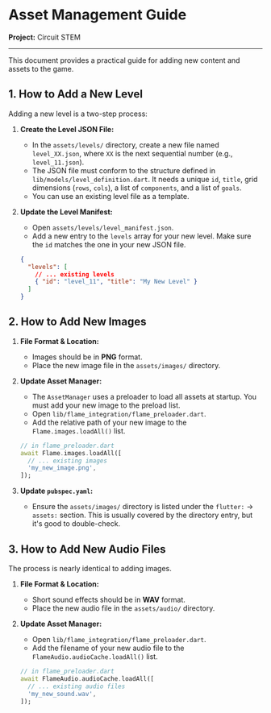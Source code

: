 
# Asset Management Guide

**Project:** Circuit STEM

---

This document provides a practical guide for adding new content and assets to the game.

## 1. How to Add a New Level

Adding a new level is a two-step process:

1.  **Create the Level JSON File:**
    -   In the `assets/levels/` directory, create a new file named `level_XX.json`, where `XX` is the next sequential number (e.g., `level_11.json`).
    -   The JSON file must conform to the structure defined in `lib/models/level_definition.dart`. It needs a unique `id`, `title`, grid dimensions (`rows`, `cols`), a list of `components`, and a list of `goals`.
    -   You can use an existing level file as a template.

2.  **Update the Level Manifest:**
    -   Open `assets/levels/level_manifest.json`.
    -   Add a new entry to the `levels` array for your new level. Make sure the `id` matches the one in your new JSON file.

    ```json
    {
      "levels": [
        // ... existing levels
        { "id": "level_11", "title": "My New Level" }
      ]
    }
    ```

## 2. How to Add New Images

1.  **File Format & Location:**
    -   Images should be in **PNG** format.
    -   Place the new image file in the `assets/images/` directory.

2.  **Update Asset Manager:**
    -   The `AssetManager` uses a preloader to load all assets at startup. You must add your new image to the preload list.
    -   Open `lib/flame_integration/flame_preloader.dart`.
    -   Add the relative path of your new image to the `Flame.images.loadAll()` list.

    ```dart
    // in flame_preloader.dart
    await Flame.images.loadAll([
      // ... existing images
      'my_new_image.png',
    ]);
    ```

3.  **Update `pubspec.yaml`:**
    -   Ensure the `assets/images/` directory is listed under the `flutter:` -> `assets:` section. This is usually covered by the directory entry, but it's good to double-check.

## 3. How to Add New Audio Files

The process is nearly identical to adding images.

1.  **File Format & Location:**
    -   Short sound effects should be in **WAV** format.
    -   Place the new audio file in the `assets/audio/` directory.

2.  **Update Asset Manager:**
    -   Open `lib/flame_integration/flame_preloader.dart`.
    -   Add the filename of your new audio file to the `FlameAudio.audioCache.loadAll()` list.

    ```dart
    // in flame_preloader.dart
    await FlameAudio.audioCache.loadAll([
      // ... existing audio files
      'my_new_sound.wav',
    ]);
    ```
